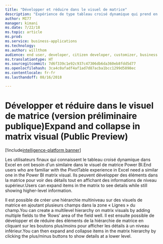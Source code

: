 ```yaml
---
title: "Développer et réduire dans le visuel de matrice"
description: "Expérience de type tableau croisé dynamique qui prend en charge le développement et la réduction des sections du visuel pour les utilisateurs finaux."
author: MI77
manager: kimani
ms.date: 7/22/18
ms.topic: article
ms.prod: 
ms.service: business-applications
ms.technology: 
ms.author: willthom
audience: end user, developer, citizen developer, customizer, business analyst, IT pro
ms.translationtype: HT
ms.sourcegitcommit: 7d6f339c1e92c937c47306db6da360eb8fdd5d77
ms.openlocfilehash: 3ca4c0afadf4af1ad7d87acba1bcc1299d5898ec
ms.contentlocale: fr-fr
ms.lasthandoff: 08/16/2018

---
```


# <a name="expand-and-collapse-in-matrix-visual-public-preview"></a><span data-ttu-id="c301c-103">Développer et réduire dans le visuel de matrice (version préliminaire publique)</span><span class="sxs-lookup"><span data-stu-id="c301c-103">Expand and collapse in matrix visual (Public Preview)</span></span>

[!include[intelligence-platform banner](../../includes/intelligence-platform.md)]

<span data-ttu-id="c301c-104">Les utilisateurs finaux qui connaissent le tableau croisé dynamique dans Excel en ont besoin d'un similaire dans le visuel de matrice Power BI.</span><span class="sxs-lookup"><span data-stu-id="c301c-104">End users who are familiar with the PivotTable experience in Excel need a similar one in the Power BI matrix visual.</span></span> <span data-ttu-id="c301c-105">Ils peuvent développer des éléments dans la matrice pour voir des détails tout en affichant des informations de niveau supérieur.</span><span class="sxs-lookup"><span data-stu-id="c301c-105">Users can expand items in the matrix to see details while still showing higher-level information.</span></span>

<span data-ttu-id="c301c-106">Il est possible de créer une hiérarchie multiniveau sur des visuels de matrice en ajoutant plusieurs champs dans la zone « Lignes » du champ.</span><span class="sxs-lookup"><span data-stu-id="c301c-106">You can create a multilevel hierarchy on matrix visuals by adding multiple fields to the ‘Rows’ area of the field well.</span></span> <span data-ttu-id="c301c-107">Il est ensuite possible de développer et de réduire des éléments de la hiérarchie de matrice en cliquant sur les boutons plus/moins pour afficher les détails à un niveau inférieur.</span><span class="sxs-lookup"><span data-stu-id="c301c-107">You can then expand and collapse items in the matrix hierarchy by clicking the plus/minus buttons to show details at a lower level.</span></span>

<!--
### Who uses this feature
This feature is intended for end user, developer, citizen developer, customizer, business analyst, IT pro. No additional setup is required.
## Status
### Development status
In development
#### Target timeframe
October ‘18
-->

